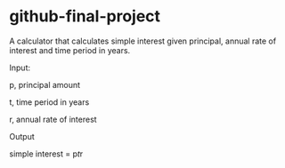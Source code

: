 # github-final-project
A calculator that calculates simple interest given principal, annual rate of interest and time period in years.


Input:

   p, principal amount
   
   t, time period in years
   
   r, annual rate of interest

   
Output

   simple interest = p*t*r
